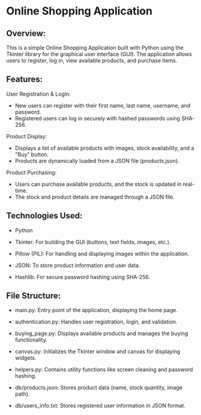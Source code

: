 # Online Shopping Application

## Overview:
This is a simple Online Shopping Application built with Python using the Tkinter library for the graphical user interface (GUI). The application allows users to register, log in, view available products, and purchase items.

## Features:
User Registration & Login:

- New users can register with their first name, last name, username, and password.
- Registered users can log in securely with hashed passwords using SHA-256.

Product Display:

- Displays a list of available products with images, stock availability, and a "Buy" button.
- Products are dynamically loaded from a JSON file (products.json).

Product Purchasing:

- Users can purchase available products, and the stock is updated in real-time.
- The stock and product details are managed through a JSON file.

## Technologies Used:
- Python

- Tkinter: For building the GUI (buttons, text fields, images, etc.).

- Pillow (PIL): For handling and displaying images within the application.

- JSON: To store product information and user data.

- Hashlib: For secure password hashing using SHA-256.

## File Structure:
- main.py: Entry point of the application, displaying the home page.

- authentication.py: Handles user registration, login, and validation.

- buying_page.py: Displays available products and manages the buying functionality.

- canvas.py: Initializes the Tkinter window and canvas for displaying widgets.

- helpers.py: Contains utility functions like screen cleaning and password hashing.

- db/products.json: Stores product data (name, stock quantity, image path).

- db/users_info.txt: Stores registered user information in JSON format.
